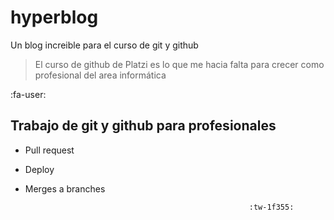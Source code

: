 # hyperblog
Un blog increible para el curso de git y github

> El curso de github de Platzi es lo que me hacia falta para crecer como profesional del area informática

:fa-user:

## Trabajo de git y github para profesionales
- Pull request
- Deploy
- Merges a branches

                          								:tw-1f355: